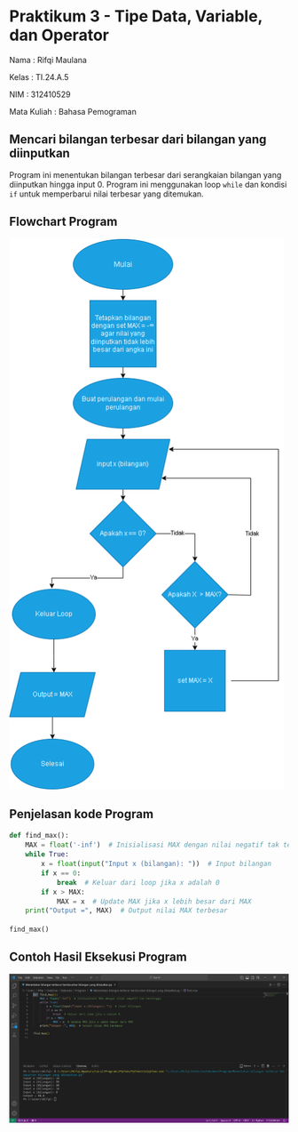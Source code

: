# Praktikum 3 - Tipe Data, Variable, dan Operator

Nama : Rifqi Maulana

Kelas : TI.24.A.5

NIM : 312410529

Mata Kuliah : Bahasa Pemograman


## Mencari bilangan terbesar dari bilangan yang diinputkan
Program ini menentukan bilangan terbesar dari serangkaian bilangan yang diinputkan hingga input 0. Program ini menggunakan loop `while` dan kondisi `if` untuk memperbarui nilai terbesar yang ditemukan.

## Flowchart Program
![Foto](https://github.com/Shikilukeki/Foto/blob/main/Flowchart%20mencari%20bilangan%20terbesar.png?raw=true)

## Penjelasan kode Program
```python
def find_max():
    MAX = float('-inf')  # Inisialisasi MAX dengan nilai negatif tak terhingga
    while True:
        x = float(input("Input x (bilangan): "))  # Input bilangan
        if x == 0:
            break  # Keluar dari loop jika x adalah 0
        if x > MAX:
            MAX = x  # Update MAX jika x lebih besar dari MAX
    print("Output =", MAX)  # Output nilai MAX terbesar

find_max()

```

## Contoh Hasil Eksekusi Program
![Foto](https://github.com/Shikilukeki/Foto/blob/main/screenshoot.png?raw=true)
